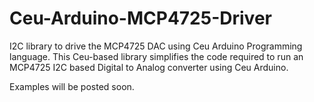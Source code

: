 # Ceu-Arduino-MCP4725-Driver

I2C library to drive the MCP4725 DAC using Ceu Arduino Programming language. This Ceu-based library simplifies the code required to run an MCP4725 I2C based Digital to Analog converter using Ceu Arduino.

Examples will be posted soon.
